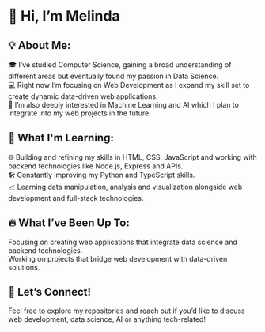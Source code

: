 # 👋 Hi, I’m Melinda

## 💡 About Me:
🎓 I’ve studied Computer Science, gaining a broad understanding of different areas but eventually found my passion in Data Science.  
💻 Right now I’m focusing on Web Development as I expand my skill set to create dynamic data-driven web applications.  
🤖 I’m also deeply interested in Machine Learning and AI which I plan to integrate into my web projects in the future.  
## 🌱 What I'm Learning:
🌐 Building and refining my skills in HTML, CSS, JavaScript and working with backend technologies like Node.js, Express and APIs.  
🛠️ Constantly improving my Python and TypeScript skills.  
📈 Learning data manipulation, analysis and visualization alongside web development and full-stack technologies.  
## 🔥 What I’ve Been Up To:
Focusing on creating web applications that integrate data science and backend technologies.  
Working on projects that bridge web development with data-driven solutions.  
## 💬 Let’s Connect!
Feel free to explore my repositories and reach out if you’d like to discuss web development, data science, AI or anything tech-related! 


